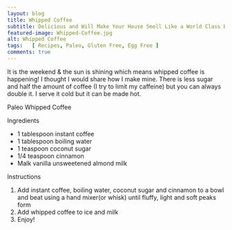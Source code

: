 ```yaml
---
layout: blog
title: Whipped Coffee
subtitle: Delicious and Will Make Your House Smell Like a World Class Bakery
featured-image: Whipped-Coffee.jpg
alt: Whipped Coffee
tags:   [ Recipes, Paleo, Gluten Free, Egg Free ]
comments: true
---
```

It is the weekend & the sun is shining which means whipped coffee is happening! I thought I would share how I make mine. There is less sugar and half the amount of coffee (I try to limit my caffeine) but you can always double it. I serve it cold but it can be made hot.

Paleo Whipped Coffee

Ingredients
* 1 tablespoon instant coffee
* 1 tablespoon boiling water
* 1 teaspoon coconut sugar
* 1/4 teaspoon cinnamon
* Malk vanilla unsweetened almond milk

Instructions
1. Add instant coffee, boiling water, coconut sugar and cinnamon to a bowl and beat using a hand mixer(or whisk) until fluffy, light and soft peaks form
2. Add whipped coffee to ice and milk
3. Enjoy!
